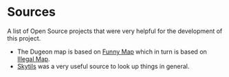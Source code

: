 # Sources

A list of Open Source projects that were very helpful for the development of this project.

- The Dugeon map is based on [Funny Map](https://github.com/Harry282/FunnyMap) which in turn is based on [Illegal Map](https://github.com/UnclaimedBloom6/IllegalMap).
- [Skytils](https://github.com/Skytils/SkytilsMod) was a very useful source to look up things in general.
